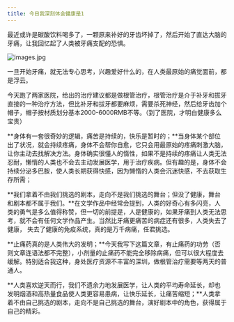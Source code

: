 ```yaml
---
title: 今日我深刻体会健康是1
---
```




最近或许是碳酸饮料喝多了，一颗原来补好的牙齿坏掉了，然后开始了直达大脑的牙痛，让我回忆起了人类被牙痛支配的恐惧。

![images.jpg](https://www.v2fy.com/asset/0i/jikemiji/jikemiji-md/kr-000109.assets/1240.jpeg)

一旦开始牙痛，就无法专心思考，兴趣爱好什么的，在人类最原始的痛觉面前，都是浮云。

今天跑了两家医院，给出的治疗建议都是做根管治疗，根管治疗是介于补牙和拔牙直接的一种治疗方法，但比补牙和拔牙都要麻烦，需要杀死神经，然后给牙齿加个帽子，帽子按材质划分基本2000-6000RMB不等。（到了医院，才明白健康多么宝贵）


**身体有一套很奇妙的逻辑，痛苦是持续的，快乐是暂时的；**当身体某个部位出了状况，就会持续疼痛，身体不会帮你自愈，它只会用最原始的疼痛刺激大脑，让你主动去找解决方法。身体确实很懂人的惰性，如果不是持续的疼痛让人类无法忍耐，懒惰的人类也不会去主动发展医学，用于治疗疾病。但有趣的是，身体不会持续分泌多巴胺，使人类长期获得快感，因为懒惰的人类会沉迷快感，不去获取生存所需；

**我们拿着不由我们挑选的剧本，走向不是我们挑选的舞台；但没了健康，舞台和剧本都不属于我们。**在文学作品中经常会提到，人类的好奇心有多闪亮，人类的勇气是多么值得称赞，但一切的前提是，人是健康的，如果牙痛到人类无法思考，就不会有任何文学作品产生。当然比牙痛更痛苦的病症还有很多，人类失去了健康， 失去了健康的免疫系统，真的是万千病痛，任君挑选。


**止痛药真的是人类伟大的发明；**今天我写下这篇文章，有止痛药的功劳（否则文章连语法都不完整），小剂量的止痛药不能完全移除病痛，但可以很大程度去缓解。特别适合我这种，身处医疗资源不丰富的深圳，做根管治疗需要等两天的普通人。

**人类喜欢逆天而行，我们不遗余力地发展医学，让人类的平均寿命延长，却也发明烟酒和高热量食品使人类更容易患病，让快乐延长，让痛苦缩短；**人类拿着不由自己挑选的剧本，走向不是自己挑选的舞台，演好剧本中的角色，获得属于自己的精彩。